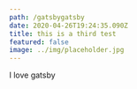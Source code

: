 ```yaml
---
path: /gatsbygatsby
date: 2020-04-26T19:24:35.090Z
title: this is a third test
featured: false
image: ../img/placeholder.jpg
---
```

I love gatsby
